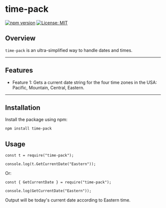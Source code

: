 # time-pack

[![npm version](https://badge.fury.io/js/time-pack.svg)](https://badge.fury.io/js/time-pack)
[![License: MIT](https://img.shields.io/badge/License-MIT-yellow.svg)](https://opensource.org/licenses/MIT)

## Overview

`time-pack` is an ultra-simplified way to handle dates and times. 

---

## Features

 - Feature 1: Gets a current date string for the four time zones in the USA: Pacific, Mountain, Central, Eastern.

---

## Installation

Install the package using npm:

```bash
npm install time-pack

```

## Usage

```
const t = require("time-pack");

console.log(t.GetCurrentDate("Eastern"));
```

Or:

```
const { GetCurrentDate } = require("time-pack");

console.log(GetCurrentDate("Eastern"));
```

Output will be today's current date according to Eastern time.